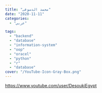 ```yaml
---
title: "محمد الدسوقى"
date: "2020-11-11"
categories:
  - "عربي"

tags:
  - "backend"
  - "database"
  - "information-system"
  - "oop"
  - "oracel"
  - "python"
  - "r"
  - "database"
cover: "/YouTube-Icon-Gray-Box.png"
---
```


https://www.youtube.com/user/DesoukiEgypt
